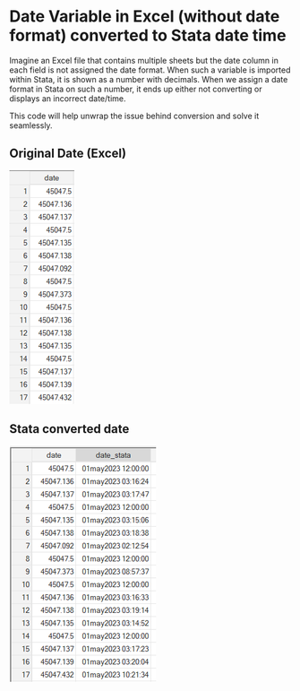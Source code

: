 # Date Variable in Excel (without date format) converted to Stata date time
Imagine an Excel file that contains multiple sheets but the date column in each field is not assigned the date format. When such a variable is imported within Stata, it is shown as a number with decimals. When we assign a date format in Stata on such a number, it ends up either not converting or displays an incorrect date/time.  

This code will help unwrap the issue behind conversion and solve it seamlessly.  

## Original Date (Excel)
![alt text](https://github.com/fahad-mirza/excel-date-time-conversion/blob/a944c757b5290d79c23e23c0737484a3f6bc67b7/Excel_date_time.png?raw=true)  

## Stata converted date
![alt_text](https://github.com/fahad-mirza/excel-date-time-conversion/blob/a944c757b5290d79c23e23c0737484a3f6bc67b7/Excel_Stata_date_time.png?raw=true)

